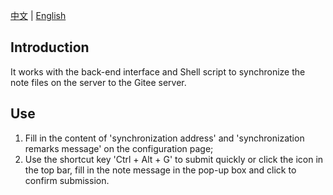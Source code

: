 [中文](./README_zh_CN.md) | [English](./README.md)

## Introduction
It works with the back-end interface and Shell script to synchronize the note files on the server to the Gitee server.

## Use
1. Fill in the content of 'synchronization address' and 'synchronization remarks message' on the configuration page;
2. Use the shortcut key 'Ctrl + Alt + G' to submit quickly or click the icon in the top bar, fill in the note message in the pop-up box and click to confirm submission.
